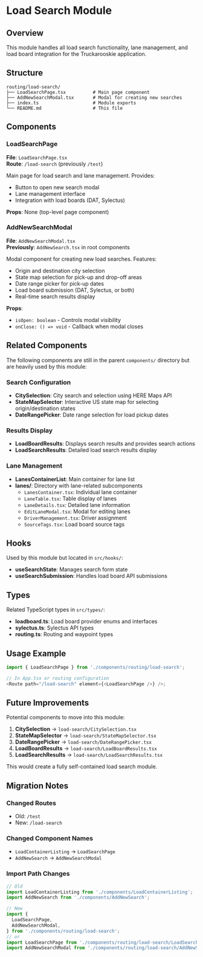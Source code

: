 # Load Search Module

## Overview

This module handles all load search functionality, lane management, and load board integration for the Truckarooskie application.

## Structure

```
routing/load-search/
├── LoadSearchPage.tsx          # Main page component
├── AddNewSearchModal.tsx       # Modal for creating new searches
├── index.ts                    # Module exports
└── README.md                   # This file
```

## Components

### LoadSearchPage

**File**: `LoadSearchPage.tsx`  
**Route**: `/load-search` (previously `/test`)

Main page for load search and lane management. Provides:

- Button to open new search modal
- Lane management interface
- Integration with load boards (DAT, Sylectus)

**Props**: None (top-level page component)

### AddNewSearchModal

**File**: `AddNewSearchModal.tsx`  
**Previously**: `AddNewSearch.tsx` in root components

Modal component for creating new load searches. Features:

- Origin and destination city selection
- State map selection for pick-up and drop-off areas
- Date range picker for pick-up dates
- Load board submission (DAT, Sylectus, or both)
- Real-time search results display

**Props**:

- `isOpen: boolean` - Controls modal visibility
- `onClose: () => void` - Callback when modal closes

## Related Components

The following components are still in the parent `components/` directory but are heavily used by this module:

### Search Configuration

- **CitySelection**: City search and selection using HERE Maps API
- **StateMapSelector**: Interactive US state map for selecting origin/destination states
- **DateRangePicker**: Date range selection for load pickup dates

### Results Display

- **LoadBoardResults**: Displays search results and provides search actions
- **LoadSearchResults**: Detailed load search results display

### Lane Management

- **LanesContainerList**: Main container for lane list
- **lanes/**: Directory with lane-related subcomponents
  - `LanesContainer.tsx`: Individual lane container
  - `LaneTable.tsx`: Table display of lanes
  - `LaneDetails.tsx`: Detailed lane information
  - `EditLaneModal.tsx`: Modal for editing lanes
  - `DriverManagement.tsx`: Driver assignment
  - `SourceTags.tsx`: Load board source tags

## Hooks

Used by this module but located in `src/hooks/`:

- **useSearchState**: Manages search form state
- **useSearchSubmission**: Handles load board API submissions

## Types

Related TypeScript types in `src/types/`:

- **loadboard.ts**: Load board provider enums and interfaces
- **sylectus.ts**: Sylectus API types
- **routing.ts**: Routing and waypoint types

## Usage Example

```typescript
import { LoadSearchPage } from './components/routing/load-search';

// In App.tsx or routing configuration
<Route path="/load-search" element={<LoadSearchPage />} />;
```

## Future Improvements

Potential components to move into this module:

1. **CitySelection** → `load-search/CitySelection.tsx`
2. **StateMapSelector** → `load-search/StateMapSelector.tsx`
3. **DateRangePicker** → `load-search/DateRangePicker.tsx`
4. **LoadBoardResults** → `load-search/LoadBoardResults.tsx`
5. **LoadSearchResults** → `load-search/LoadSearchResults.tsx`

This would create a fully self-contained load search module.

## Migration Notes

### Changed Routes

- Old: `/test`
- New: `/load-search`

### Changed Component Names

- `LoadContainerListing` → `LoadSearchPage`
- `AddNewSearch` → `AddNewSearchModal`

### Import Path Changes

```typescript
// Old
import LoadContainerListing from './components/LoadContainerListing';
import AddNewSearch from './components/AddNewSearch';

// New
import {
  LoadSearchPage,
  AddNewSearchModal,
} from './components/routing/load-search';
// or
import LoadSearchPage from './components/routing/load-search/LoadSearchPage';
import AddNewSearchModal from './components/routing/load-search/AddNewSearchModal';
```

